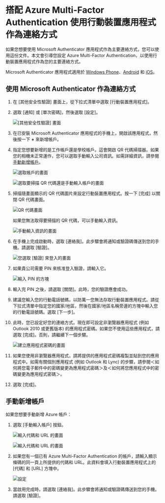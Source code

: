 <properties
	pageTitle="搭配 Azure Multi-Factor Authentication 使用行動裝置應用程式作為連絡方式 | Microsoft Azure"
	description="本文說明如何使用行動裝置應用程式作為 Azure Multi-Factor Authentication 的主要連絡方式。"
	services="multi-factor-authentication"
	documentationCenter=""
	authors="kgremban"
	manager="femila"
	editor="curtland"/>

<tags
	ms.service="multi-factor-authentication"
	ms.workload="identity"
	ms.tgt_pltfrm="na"
	ms.devlang="na"
	ms.topic="article"
	ms.date="08/30/2016"
	ms.author="kgremban"/>

# 搭配 Azure Multi-Factor Authentication 使用行動裝置應用程式作為連絡方式

如果您想要使用 Microsoft Authenticator 應用程式作為主要連絡方式，您可以使用這份文件。本文會引導您設定 Azure Multi-Factor Authentication，以使用行動裝置應用程式作為您的主要連絡方式。

Microsoft Authenticator 應用程式適用於 [Windows Phone](http://go.microsoft.com/fwlink/?Linkid=825071)、[Android](http://go.microsoft.com/fwlink/?Linkid=825072) 和 [iOS](http://go.microsoft.com/fwlink/?Linkid=825073)。

## 使用 Microsoft Authenticator 作為連絡方式


1. 在 [其他安全性驗證] 畫面上，從下拉式清單中選取 [行動裝置應用程式]。
2. 選取 [通知] 或 [單次密碼]，然後選取 [設定]。

	![[其他安全性驗證] 畫面](./media/multi-factor-authentication-end-user-first-time-mobile-app/mobileapp.png)

3. 在已安裝 Microsoft Authenticator 應用程式的手機上，開啟該應用程式，然後按一下 **+** 來新增帳戶。
4. 指定您想要新增的是工作帳戶還是學校帳戶。這會開啟 QR 代碼掃描器。如果您的相機未正常運作，您可以選取手動輸入公司資訊。如需詳細資訊，請參閱[手動新增帳戶](#add-an-account-manually)。

	![選取帳戶的畫面](./media/multi-factor-authentication-end-user-first-time-mobile-app/scan.png)

	![選取要掃描 QR 代碼還是手動輸入帳戶的畫面](./media/multi-factor-authentication-end-user-first-time-mobile-app/scan4.png)

5. 掃描隨畫面顯示的 QR 代碼圖片來設定行動裝置應用程式。按一下 [完成] 以關閉 QR 代碼畫面。

	![QR 代碼畫面](./media/multi-factor-authentication-end-user-first-time-mobile-app/scan2.png)

	如果您無法取得要掃描的 QR 代碼，可以手動輸入資訊。

	![手動輸入資訊的畫面](./media/multi-factor-authentication-end-user-first-time-mobile-app/barcode.png)

6. 在手機上完成啟動時，選取 [連絡我]。此步驟會將通知或驗證碼傳送到您的手機。請選取 [驗證]。

	![您選取 [驗證] 來登入的畫面](./media/multi-factor-authentication-end-user-first-time-mobile-app/verify.png)

7. 如果貴公司需要 PIN 來核准登入驗證，請輸入它。

	![輸入 PIN 的方塊](./media/multi-factor-authentication-end-user-first-time-mobile-app/scan3.png)

8. 輸入完 PIN 之後，請選取 [關閉]。此時，您的驗證應會成功。
9. 建議您輸入您的行動電話號碼，以防萬一您無法存取行動裝置應用程式。請從下拉式清單中指定您的國家/地區，然後在國家/地區名稱旁邊的方塊中輸入您的行動電話號碼。選取 [下一步]。
10. 此時，您已設定好您的連絡方式。現在即可設定非瀏覽器應用程式 (例如 Outlook 2010 或更舊版本) 的應用程式密碼。如果您不使用這些應用程式，請選取 [完成]。否則，請繼續下一個步驟。

	![建立應用程式密碼的畫面](./media/multi-factor-authentication-end-user-first-time-mobile-app/step4.png)

11. 如果您使用非瀏覽器應用程式，請將提供的應用程式密碼複製並貼到您的應用程式中。如需有關個別應用程式 (例如 Outlook 和 Lync) 的步驟，請參閱＜如何將您電子郵件中的密碼變更為應用程式密碼＞及＜如何將您應用程式中的密碼變更為應用程式密碼＞。
12. 選取 [完成]。


## 手動新增帳戶
如果您想要手動新增 Azure 帳戶：

1. 選取 [手動輸入帳戶] 按鈕。

	![輸入代碼和 URL 的畫面](./media/multi-factor-authentication-end-user-first-time-mobile-app/addaccount.png)

	![輸入代碼和 URL 的畫面](./media/multi-factor-authentication-end-user-first-time-mobile-app/addaccount2.png)

2. 如果您有一個已有 Azure Multi-Factor Authentication 的帳戶，請輸入顯示條碼的同一頁上所提供的代碼和 URL。此資料會填入行動裝置應用程式上的 [代碼] 和 [URL] 方塊中。

	![設定](./media/multi-factor-authentication-end-user-first-time-mobile-app/barcode2.png)

3. 當啟用完成時，請選取 [連絡我]。此步驟會將通知或驗證碼傳送到您的手機。請選取 [驗證]。

<!---HONumber=AcomDC_0921_2016-->